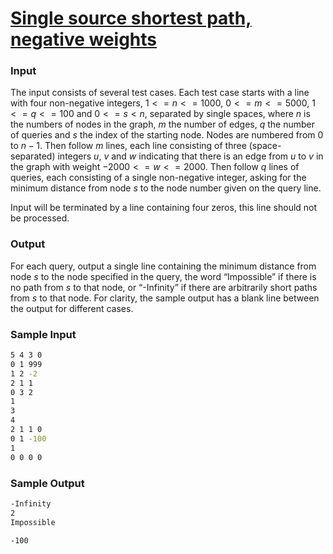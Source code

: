 # [Single source shortest path, negative weights](https://liu.kattis.com/courses/AAPS/AAPS25/assignments/uqu3ow/problems/shortestpath3)

### Input
The input consists of several test cases. Each test case starts with a line with four non-negative integers, $1 <= n <= 1000$, $0 <= m <= 5000$, $1 <= q <= 100$ and $0 <= s < n$, separated by single spaces, where $n$ is the numbers of nodes in the graph, $m$ the number of edges, $q$ the number of queries and $s$ the index of the starting node. Nodes are numbered from 0 to $n-1$. Then follow $m$ lines, each line consisting of three (space-separated) integers $u$, $v$ and $w$ indicating that there is an edge from $u$ to $v$ in the graph with weight $-2000 <= w <= 2000$. Then follow $q$ lines of queries, each consisting of a single non-negative integer, asking for the minimum distance from node $s$ to the node number given on the query line.

Input will be terminated by a line containing four zeros, this line should not be processed.

### Output
For each query, output a single line containing the minimum distance from node $s$ to the node specified in the query, the word “Impossible” if there is no path from $s$ to that node, or “-Infinity” if there are arbitrarily short paths from $s$ to that node. For clarity, the sample output has a blank line between the output for different cases.


### Sample Input 

```bash
5 4 3 0
0 1 999
1 2 -2
2 1 1
0 3 2
1
3
4
2 1 1 0
0 1 -100
1
0 0 0 0

```

### Sample Output 

```bash
-Infinity
2
Impossible

-100

```